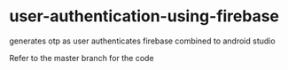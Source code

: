 # user-authentication-using-firebase
generates otp as user authenticates
firebase combined to android studio
 
Refer to the master branch for the code 


